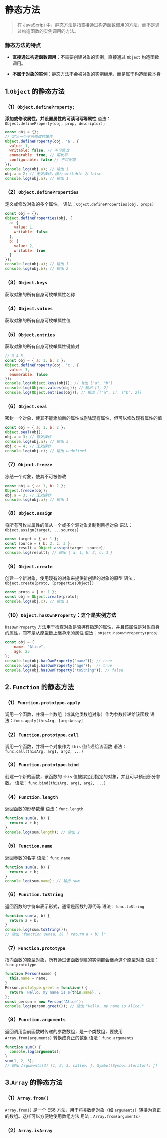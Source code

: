 # 静态方法
>在 JavaScript 中，静态方法是指直接通过构造函数调用的方法，而不是通过构造函数的实例调用的方法。

 ### 静态方法的特点
-   **直接通过构造函数调用**：不需要创建对象的实例，直接通过 `Object` 构造函数调用。

-   **不属于对象的实例**：静态方法不会被对象的实例继承，而是属于构造函数本身
## 1.`Object` 的静态方法
### （1）`Object.defineProperty;`
**添加或修改属性，并设置属性的可读可写等属性**
语法：`Object.defineProperty(obj, prop, descriptor);`
```js
const obj = {};
// 定义一个不可修改的属性
Object.defineProperty(obj, 'a', {
  value: 1,
  writable: false, // 不可修改
  enumerable: true, // 可枚举
  configurable: false // 不可配置
});
console.log(obj.a); // 输出 1
obj.a = 2; // 无效操作，因为 writable 为 false
console.log(obj.a); // 输出 1
```
### （2）`Object.defineProperties`
定义或修改对象的多个属性。
语法：`Object.defineProperties(obj, props)`
```js
const obj = {};
Object.defineProperties(obj, {
  a: {
    value: 1,
    writable: false
  },
  b: {
    value: 2,
    writable: true
  }
});
console.log(obj.a); // 输出 1
console.log(obj.b); // 输出 2
```
### （3）`Object.keys`
获取对象的所有自身可枚举属性名称
### （4）`Object.values`
获取对象的所有自身可枚举属性值
### （5）`Object.entries`
获取对象的所有自身可枚举属性键值对
```js
// 3 4 5
const obj = { a: 1, b: 2 };
Object.defineProperty(obj, 'c', {
  value: 3,
  enumerable: false
});
console.log(Object.keys(obj)); // 输出 ["a", "b"]
console.log(Object.values(obj)); // 输出 [1, 2]
console.log(Object.entries(obj)); // 输出 [["a", 1], ["b", 2]]

```
### （6）`Object.seal`
密封一个对象，使其不能添加新的属性或删除现有属性，但可以修改现有属性的值
```js
const obj = { a: 1, b: 2 };
Object.seal(obj);
obj.a = 3; // 有效操作
console.log(obj.a); // 输出 3
obj.c = 4; // 无效操作
console.log(obj.c); // 输出 undefined
```
### （7）`Object.freeze`
冻结一个对象，使其不可被修改
```js
const obj = { a: 1, b: 2 };
Object.freeze(obj);
obj.a = 3; // 无效操作
console.log(obj.a); // 输出 1
```
### （8）`Object.assign`
将所有可枚举属性的值从一个或多个源对象复制到目标对象
语法：`Object.assign(target, ...sources)`
```js
const target = { a: 1 };
const source = { b: 2, c: 3 };
const result = Object.assign(target, source);
console.log(result); // 输出 { a: 1, b: 2, c: 3 }
```
### （9）`Object.create`
创建一个新对象，使用现有的对象来提供新创建的对象的原型
语法：`Object.create(proto, [propertiesObject])`
```js
const proto = { x: 1 };
const obj = Object.create(proto);
console.log(obj.x); // 输出 1
```

### （10）`Object.hasOwnProperty`：这个是实例方法
`hasOwnProperty` 方法用于检查对象是否拥有指定的属性，并且该属性是对象自身的属性，而不是从原型链上继承来的属性
语法：`object.hasOwnProperty(prop)`
```js
const obj = {
    name: "Alice",
    age: 25
};
console.log(obj.hasOwnProperty("name")); // true
console.log(obj.hasOwnProperty("age"));  // true
console.log(obj.hasOwnProperty("toString")); // false
```


##  2. `Function` 的静态方法

### （1）`Function.prototype.apply`
调用一个函数，并将一个数组（或其他类数组对象）作为参数传递给该函数
语法：`func.apply(thisArg, [argsArray])`
### （2）`Function.prototype.call`
调用一个函数，并将一个对象作为 `this` 值传递给该函数
语法：`func.call(thisArg, arg1, arg2, ...)`
### （3）`Function.prototype.bind`
创建一个新的函数，该函数的 `this` 值被绑定到指定的对象，并且可以预设部分参数。
语法：`func.bind(thisArg, arg1, arg2, ...)`
### （4）`Function.length`
返回函数的形参数量
语法：`func.length`
```js
function sum(a, b) {
  return a + b;
}
console.log(sum.length); // 输出 2
```
### （5）`Function.name`
返回参数的名字
语法：`func.name`
```js
function sum(a, b) {
  return a + b;
}
console.log(sum.name); // 输出 sum
```
### （6）`Function.toString`
返回函数的字符串表示形式，通常是函数的源代码
语法：`func.toString`
```js
function sum(a, b) {
  return a + b;
}
console.log(sum.toString());
// 输出 "function sum(a, b) { return a + b; }"
```
### （7）`Function.prototype`
指向函数的原型对象，所有通过该函数创建的实例都会继承这个原型对象
语法：`func.prototype`
```js
function Person(name) {
  this.name = name;
}
Person.prototype.greet = function() {
  return `Hello, my name is ${this.name}.`;
};
const person = new Person('Alice');
console.log(person.greet()); // 输出 "Hello, my name is Alice."
```
### （8）`Function.arguments`
返回调用当前函数时传递的参数数组，是一个类数组，要使用 `Array.from(arguments)` 转换成真正的数组
语法：`func.arguments`
```js
function sum() {
  console.log(arguments);
}
sum(1, 2, 3);
// 输出 Arguments(3) [1, 2, 3, callee: ƒ, Symbol(Symbol.iterator): ƒ]
```

## 3.`Array` 的静态方法
### （1）`Array.from()`
`Array.from()` 是一个 ES6 方法，用于将类数组对象（如 `arguments`）转换为真正的数组。这样可以方便地使用数组方法
用法：`Array.from(arguments)`

### （2）`Array.isArray`

<!--stackedit_data:
eyJoaXN0b3J5IjpbMTUyMzU4Nzk2M119
-->